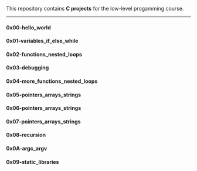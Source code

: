 This repository contains **C projects** for the low-level progamming course.
___

#### 0x00-hello_world

#### 0x01-variables_if_else_while

#### 0x02-functions_nested_loops

#### 0x03-debugging

#### 0x04-more_functions_nested_loops

#### 0x05-pointers_arrays_strings

#### 0x06-pointers_arrays_strings

#### 0x07-pointers_arrays_strings

#### 0x08-recursion

#### 0x0A-argc_argv

#### 0x09-static_libraries

